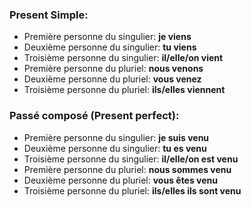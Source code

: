 ### Present Simple:
- Première personne du singulier: **je viens**
- Deuxième personne du singulier: **tu viens**
- Troisième personne du singulier: **il/elle/on vient**
- Première personne du pluriel: **nous venons**
- Deuxième personne du pluriel: **vous venez**
- Troisième personne du pluriel: **ils/elles viennent**

### Passé composé (Present perfect):
- Première personne du singulier: **je suis venu**
- Deuxième personne du singulier: **tu es venu**
- Troisième personne du singulier: **il/elle/on est venu**
- Première personne du pluriel: **nous sommes venu**
- Deuxième personne du pluriel: **vous êtes venu**
- Troisième personne du pluriel: **ils/elles ils sont venu**
